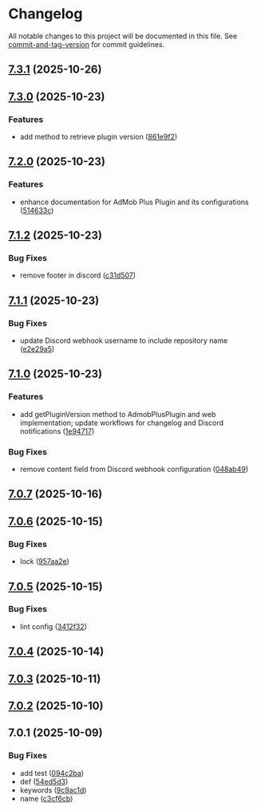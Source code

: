 # Changelog

All notable changes to this project will be documented in this file. See [commit-and-tag-version](https://github.com/absolute-version/commit-and-tag-version) for commit guidelines.

## [7.3.1](https://github.com/Cap-go/capacitor-admob/compare/7.3.0...7.3.1) (2025-10-26)

## [7.3.0](https://github.com/Cap-go/capacitor-admob/compare/7.2.0...7.3.0) (2025-10-23)


### Features

* add method to retrieve plugin version ([861e9f2](https://github.com/Cap-go/capacitor-admob/commit/861e9f2d7249f212ed0c3c33172ad915d9961739))

## [7.2.0](https://github.com/Cap-go/capacitor-admob/compare/7.1.2...7.2.0) (2025-10-23)


### Features

* enhance documentation for AdMob Plus Plugin and its configurations ([514633c](https://github.com/Cap-go/capacitor-admob/commit/514633cd6d7b6e93263219129d93d11af8c6ad17))

## [7.1.2](https://github.com/Cap-go/capacitor-admob/compare/7.1.1...7.1.2) (2025-10-23)


### Bug Fixes

* remove footer in discord ([c31d507](https://github.com/Cap-go/capacitor-admob/commit/c31d507ad7a22a97c49d6e5a934a4da83b1daeb5))

## [7.1.1](https://github.com/Cap-go/capacitor-admob/compare/7.1.0...7.1.1) (2025-10-23)


### Bug Fixes

* update Discord webhook username to include repository name ([e2e29a5](https://github.com/Cap-go/capacitor-admob/commit/e2e29a576c4620ab038a97bd8ae06eb1dcf8d3c5))

## [7.1.0](https://github.com/Cap-go/capacitor-admob/compare/7.0.7...7.1.0) (2025-10-23)


### Features

* add getPluginVersion method to AdmobPlusPlugin and web implementation; update workflows for changelog and Discord notifications ([1e94717](https://github.com/Cap-go/capacitor-admob/commit/1e94717cee22ae74517f6eb6cdf091430f5d6d95))


### Bug Fixes

* remove content field from Discord webhook configuration ([048ab49](https://github.com/Cap-go/capacitor-admob/commit/048ab499324573dd201713160dd1545ebd5a215a))

## [7.0.7](https://github.com/Cap-go/capacitor-admob/compare/7.0.6...7.0.7) (2025-10-16)

## [7.0.6](https://github.com/Cap-go/capacitor-admob/compare/7.0.5...7.0.6) (2025-10-15)


### Bug Fixes

* lock ([957aa2e](https://github.com/Cap-go/capacitor-admob/commit/957aa2ed2537e61d3a857fd4dba4d2ca1a158724))

## [7.0.5](https://github.com/Cap-go/capacitor-admob/compare/7.0.4...7.0.5) (2025-10-15)


### Bug Fixes

* lint config ([3412f32](https://github.com/Cap-go/capacitor-admob/commit/3412f32847d9ca9365e4e4f2d17bf9fe2031f78b))

## [7.0.4](https://github.com/Cap-go/capacitor-admob/compare/7.0.3...7.0.4) (2025-10-14)

## [7.0.3](https://github.com/Cap-go/capacitor-admob/compare/7.0.2...7.0.3) (2025-10-11)

## [7.0.2](https://github.com/Cap-go/capacitor-admob/compare/7.0.1...7.0.2) (2025-10-10)

## 7.0.1 (2025-10-09)


### Bug Fixes

* add test ([094c2ba](https://github.com/Cap-go/capacitor-admob/commit/094c2bab7f4f045f0269d8f8567283eb2342fcf2))
* def ([54ed5d3](https://github.com/Cap-go/capacitor-admob/commit/54ed5d31a380b5c4f478e887fe3f365e94dd6e3e))
* keywords ([9c9ac1d](https://github.com/Cap-go/capacitor-admob/commit/9c9ac1db6c6c23d3a9e7d46d5a54f495e33825f1))
* name ([c3cf6cb](https://github.com/Cap-go/capacitor-admob/commit/c3cf6cbc53b125571edc859e2d6c276ae22012e0))
